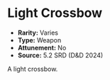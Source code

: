 # Light Crossbow

- **Rarity:** Varies
- **Type:** Weapon
- **Attunement:** No
- **Source:** 5.2 SRD (D&D 2024)

A light crossbow.
